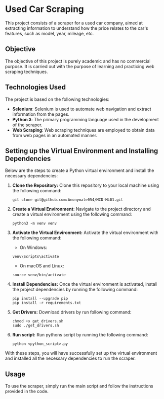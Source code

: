 # Used Car Scraping

This project consists of a scraper for a used car company, aimed at extracting information to understand how the price relates to the car's features, such as model, year, mileage, etc.

## Objective

The objective of this project is purely academic and has no commercial purpose. It is carried out with the purpose of learning and practicing web scraping techniques.

## Technologies Used

The project is based on the following technologies:

- **Selenium**: Selenium is used to automate web navigation and extract information from the pages.
- **Python 3**: The primary programming language used in the development of the scraper.
- **Web Scraping**: Web scraping techniques are employed to obtain data from web pages in an automated manner.

## Setting up the Virtual Environment and Installing Dependencies

Below are the steps to create a Python virtual environment and install the necessary dependencies:

1. **Clone the Repository:** Clone this repository to your local machine using the following command:
    ```
    git clone git@github.com:Anonymate054/MCD-ML01.git
    ```

2. **Create a Virtual Environment:** Navigate to the project directory and create a virtual environment using the following command:
    ```
    python3 -m venv venv
    ```

3. **Activate the Virtual Environment:** Activate the virtual environment with the following command:
    - On Windows:
    ```
    venv\Scripts\activate
    ```
    - On macOS and Linux:
    ```
    source venv/bin/activate
    ```

4. **Install Dependencies:** Once the virtual environment is activated, install the project dependencies by running the following command:
    ```
    pip install --upgrade pip
    pip install -r requirements.txt
    ```

5. **Get Drivers:** Download drivers by run following command:
    ```
    chmod +x get_drivers.sh
    sudo ./get_drivers.sh

5. **Run script:** Run pythons script by running the following command:
    ```
    python <python_script>.py
    ```

With these steps, you will have successfully set up the virtual environment and installed all the necessary dependencies to run the scraper.

## Usage

To use the scraper, simply run the main script and follow the instructions provided in the code.

